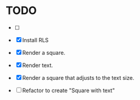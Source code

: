 # TODO

- [ ] 
- [X] Install RLS
- [X] Render a square.
- [X] Render text.
- [X] Render a square that adjusts to the text size.
- [ ] Refactor to create "Square with text"



